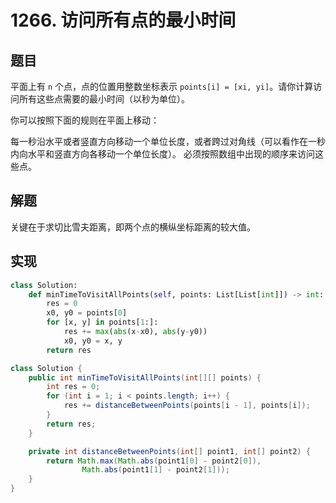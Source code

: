 # 1266. 访问所有点的最小时间

## 题目

平面上有 `n` 个点，点的位置用整数坐标表示 `points[i] = [xi, yi]`。请你计算访问所有这些点需要的最小时间（以秒为单位）。

你可以按照下面的规则在平面上移动：

每一秒沿水平或者竖直方向移动一个单位长度，或者跨过对角线（可以看作在一秒内向水平和竖直方向各移动一个单位长度）。
必须按照数组中出现的顺序来访问这些点。

## 解题

关键在于求切比雪夫距离，即两个点的横纵坐标距离的较大值。

## 实现

```python
class Solution:
    def minTimeToVisitAllPoints(self, points: List[List[int]]) -> int:
        res = 0
        x0, y0 = points[0]
        for [x, y] in points[1:]:
            res += max(abs(x-x0), abs(y-y0))
            x0, y0 = x, y
        return res
```

```java
class Solution {
    public int minTimeToVisitAllPoints(int[][] points) {
        int res = 0;
        for (int i = 1; i < points.length; i++) {
            res += distanceBetweenPoints(points[i - 1], points[i]);
        }
        return res;
    }

    private int distanceBetweenPoints(int[] point1, int[] point2) {
        return Math.max(Math.abs(point1[0] - point2[0]),
                Math.abs(point1[1] - point2[1]));
    }
}
```
